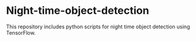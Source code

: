 # Night-time-object-detection
This repository includes python scripts for night time object detection using TensorFlow.

